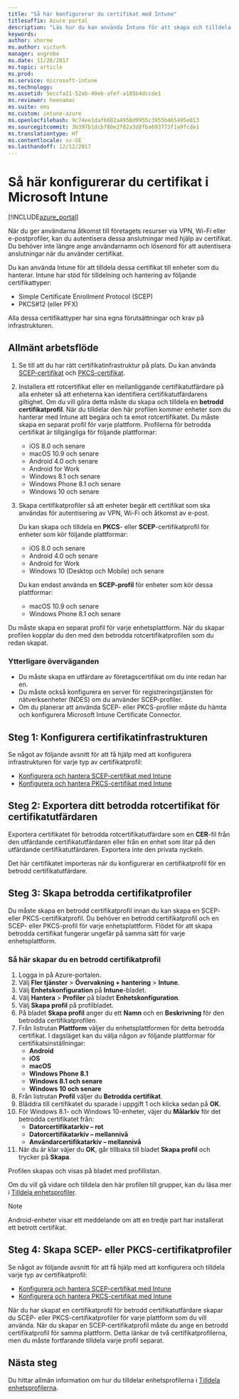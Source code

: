 ```yaml
---
title: "Så här konfigurerar du certifikat med Intune"
titlesuffix: Azure portal
description: "Läs hur du kan använda Intune för att skapa och tilldela certifikat som hjälper dig att skydda Wi-Fi, VPN och andra anslutningar.”"
keywords: 
author: vhorne
ms.author: victorh
manager: angrobe
ms.date: 11/28/2017
ms.topic: article
ms.prod: 
ms.service: microsoft-intune
ms.technology: 
ms.assetid: 5eccfa11-52ab-49eb-afef-a185b4dccde1
ms.reviewer: heenamac
ms.suite: ems
ms.custom: intune-azure
ms.openlocfilehash: 9c74ee1daf6602a4958d9955c3955b465495e013
ms.sourcegitcommit: 3b397b1dcb780e2f82a3d8fba693773f1a9fcde1
ms.translationtype: HT
ms.contentlocale: sv-SE
ms.lasthandoff: 12/12/2017
---
```

# <a name="how-to-configure-certificates-in-microsoft-intune"></a>Så här konfigurerar du certifikat i Microsoft Intune

[!INCLUDE[azure_portal](./includes/azure_portal.md)]

När du ger användarna åtkomst till företagets resurser via VPN, Wi-Fi eller e-postprofiler, kan du autentisera dessa anslutningar med hjälp av certifikat. Du behöver inte längre ange användarnamn och lösenord för att autentisera anslutningar när du använder certifikat.

Du kan använda Intune för att tilldela dessa certifikat till enheter som du hanterar. Intune har stöd för tilldelning och hantering av följande certifikattyper:

- Simple Certificate Enrollment Protocol (SCEP)
- PKCS#12 (eller PFX)

Alla dessa certifikattyper har sina egna förutsättningar och krav på infrastrukturen.

## <a name="general-workflow"></a>Allmänt arbetsflöde

1. Se till att du har rätt certifikatinfrastruktur på plats. Du kan använda [SCEP-certifikat](certificates-scep-configure.md) och [PKCS-certifikat](certficates-pfx-configure.md).
2. Installera ett rotcertifikat eller en mellanliggande certifikatutfärdare på alla enheter så att enheterna kan identifiera certifikatutfärdarens giltighet. Om du vill göra detta måste du skapa och tilldela en **betrodd certifikatprofil**. När du tilldelar den här profilen kommer enheter som du hanterar med Intune att begära och ta emot rotcertifikatet. Du måste skapa en separat profil för varje plattform. Profilerna för betrodda certifikat är tillgängliga för följande plattformar:
    - iOS 8.0 och senare
    - macOS 10.9 och senare
    - Android 4.0 och senare
    - Android for Work
    - Windows 8.1 och senare
    - Windows Phone 8.1 och senare
    - Windows 10 och senare
3. Skapa certifikatprofiler så att enheter begär ett certifikat som ska användas för autentisering av VPN, Wi-Fi och åtkomst av e-post.

   Du kan skapa och tilldela en **PKCS**- eller **SCEP**-certifikatprofil för enheter som kör följande plattformar:

   - iOS 8.0 och senare
   - Android 4.0 och senare
   - Android for Work
   - Windows 10 (Desktop och Mobile) och senare

   Du kan endast använda en **SCEP-profil** för enheter som kör dessa plattformar:

   - macOS 10.9 och senare
   - Windows Phone 8.1 och senare

Du måste skapa en separat profil för varje enhetsplattform. När du skapar profilen kopplar du den med den betrodda rotcertifikatprofilen som du redan skapat.

### <a name="further-considerations"></a>Ytterligare överväganden

- Du måste skapa en utfärdare av företagscertifikat om du inte redan har en.
- Du måste också konfigurera en server för registreringstjänsten för nätverksenheter (NDES) om du använder SCEP-profiler.
- Om du planerar att använda SCEP- eller PKCS-profiler måste du hämta och konfigurera Microsoft Intune Certificate Connector.


## <a name="step-1-configure-your-certificate-infrastructure"></a>Steg 1: Konfigurera certifikatinfrastrukturen

Se något av följande avsnitt för att få hjälp med att konfigurera infrastrukturen för varje typ av certifikatprofil:

- [Konfigurera och hantera SCEP-certifikat med Intune](certificates-scep-configure.md)
- [Konfigurera och hantera PKCS-certifikat med Intune](certficates-pfx-configure.md)


## <a name="step-2-export-your-trusted-root-ca-certificate"></a>Steg 2: Exportera ditt betrodda rotcertifikat för certifikatutfärdaren

Exportera certifikatet för betrodda rotcertifikatutfärdare som en **CER**-fil från den utfärdande certifikatutfärdaren eller från en enhet som litar på den utfärdande certifikatutfärdaren. Exportera inte den privata nyckeln.

Det här certifikatet importeras när du konfigurerar en certifikatprofil för en betrodd certifikatutfärdare.

## <a name="step-3-create-trusted-certificate-profiles"></a>Steg 3: Skapa betrodda certifikatprofiler
Du måste skapa en betrodd certifikatprofil innan du kan skapa en SCEP- eller PKCS-certifikatprofil. Du behöver en betrodd certifikatprofil och en SCEP- eller PKCS-profil för varje enhetsplattform. Flödet för att skapa betrodda certifikat fungerar ungefär på samma sätt för varje enhetsplattform.

### <a name="to-create-a-trusted-certificate-profile"></a>Så här skapar du en betrodd certifikatprofil

1. Logga in på Azure-portalen.
2. Välj **Fler tjänster** > **Övervakning + hantering** > **Intune**.
3. Välj **Enhetskonfiguration** på **Intune**-bladet.
2. Välj **Hantera** > **Profiler** på bladet **Enhetskonfiguration**.
3. Välj **Skapa profil** på profilbladet.
4. På bladet **Skapa profil** anger du ett **Namn** och en **Beskrivning** för den betrodda certifikatprofilen.
5. Från listrutan **Plattform** väljer du enhetsplattformen för detta betrodda certifikat. I dagsläget kan du välja någon av följande plattformar för certifikatsinställningar:
    - **Android**
    - **iOS**
    - **macOS**
    - **Windows Phone 8.1**
    - **Windows 8.1 och senare**
    - **Windows 10 och senare**
6. Från listrutan **Profil** väljer du **Betrodda certifikat**.
7. Bläddra till certifikatet du sparade i uppgift 1 och klicka sedan på **OK**.
8. För Windows 8.1- och Windows 10-enheter, väjer du **Målarkiv** för det betrodda certifikatet från:
    - **Datorcertifikatarkiv – rot**
    - **Datorcertifikatarkiv – mellannivå**
    - **Användarcertifikatarkiv – mellannivå**
8. När du är klar väjer du **OK**, går tillbaka till bladet **Skapa profil** och trycker på **Skapa**.

Profilen skapas och visas på bladet med profillistan.

Om du vill gå vidare och tilldela den här profilen till grupper, kan du läsa mer i [Tilldela enhetsprofiler](device-profile-assign.md).


> [!Note]
> Android-enheter visar ett meddelande om att en tredje part har installerat ett betrott certifikat.

## <a name="step-4-create-scep-or-pkcs-certificate-profiles"></a>Steg 4: Skapa SCEP- eller PKCS-certifikatprofiler

Se något av följande avsnitt för att få hjälp med att konfigurera och tilldela varje typ av certifikatprofil:

- [Konfigurera och hantera SCEP-certifikat med Intune](certificates-scep-configure.md)
- [Konfigurera och hantera PKCS-certifikat med Intune](certficates-pfx-configure.md)

När du har skapat en certifikatprofil för betrodd certifikatutfärdare skapar du SCEP- eller PKCS-certifikatprofiler för varje plattform som du vill använda. När du skapar en SCEP-certifikatprofil måste du ange en betrodd certifikatprofil för samma plattform. Detta länkar de två certifikatprofilerna, men du måste fortfarande tilldela varje profil separat.


## <a name="next-steps"></a>Nästa steg
Du hittar allmän information om hur du tilldelar enhetsprofilerna i [Tilldela enhetsprofilerna](device-profile-assign.md).
